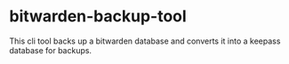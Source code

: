 # bitwarden-backup-tool
This cli tool backs up a bitwarden database and converts it into a keepass database for backups.
